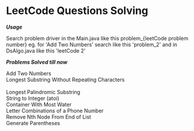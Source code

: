# LeetCode Questions Solving

**_Usage_**

Search problem driver in the Main.java like this problem_{leetCode problem number} eg. for 'Add Two Numbers' search like this 'problem_2'
and in  DsAlgo.java like this 'leetCode 2'

_**Problems Solved till now**_

Add Two Numbers <br>
Longest Substring Without Repeating Characters <br>   
Longest Palindromic Substring <br>
String to Integer (atoi) <br>
Container With Most Water <br>
Letter Combinations of a Phone Number <br>
Remove Nth Node From End of List <br>
Generate Parentheses <br>

